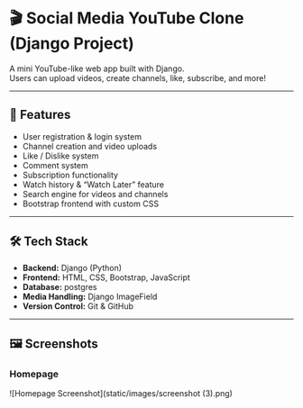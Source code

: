 # 🎬 Social Media YouTube Clone (Django Project)

A mini YouTube-like web app built with Django.  
Users can upload videos, create channels, like, subscribe, and more!

---

## 🚀 Features
- User registration & login system  
- Channel creation and video uploads  
- Like / Dislike system 
- Comment system 
- Subscription functionality  
- Watch history & “Watch Later” feature  
- Search engine for videos and channels  
- Bootstrap frontend with custom CSS  


---

## 🛠️ Tech Stack
- **Backend:** Django (Python)  
- **Frontend:** HTML, CSS, Bootstrap, JavaScript  
- **Database:** postgres  
- **Media Handling:** Django ImageField  
- **Version Control:** Git & GitHub  

---

## 🖼️ Screenshots

### Homepage
![Homepage Screenshot](static/images/screenshot (3).png)